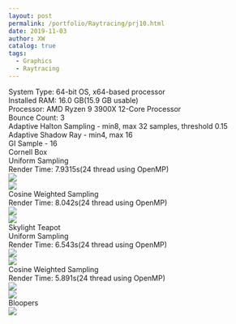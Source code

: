 ```yaml
---
layout: post
permalink: /portfolio/Raytracing/prj10.html
date: 2019-11-03
author: XW
catalog: true
tags:
  - Graphics
  - Raytracing
---
```


<div>System Type: 64-bit OS, x64-based processor</div>
<div>Installed RAM: 16.0 GB(15.9 GB usable)</div>
<div>Processor: AMD Ryzen 9 3900X 12-Core Processor</div>
<div>Bounce Count: 3</div>
<div>Adaptive Halton Sampling - min8, max 32 samples, threshold 0.15</div>
<div>Adaptive Shadow Ray - min4, max 16</div>
<div>GI Sample - 16</div>
<div>Cornell Box</div>
<div>Uniform Sampling</div>
<div>Render Time: 7.9315s(24 thread using OpenMP)</div>
<div>
    <img src="{{site.url}}/portfolio/Raytracing/prj11_uniform.png" class="post-image" />
<div>
<div>
    <img src="{{site.url}}/portfolio/Raytracing/prj11C_uniform.png" class="post-image" />
<div>
<div>Cosine Weighted Sampling</div>
<div>Render Time: 8.042s(24 thread using OpenMP)</div>
<div>
    <img src="{{site.url}}/portfolio/Raytracing/prj11_cosine.png" class="post-image" />
<div>
<div>
    <img src="{{site.url}}/portfolio/Raytracing/prj11C_cosine.png" class="post-image" />
<div>
<div>Skylight Teapot</div>
<div>Uniform Sampling</div>
<div>Render Time: 6.543s(24 thread using OpenMP)</div>
<div>
    <img src="{{site.url}}/portfolio/Raytracing/test11_uniform.png" class="post-image" />
<div>
<div>
    <img src="{{site.url}}/portfolio/Raytracing/test11C_uniform.png" class="post-image" />
<div>
<div>Cosine Weighted Sampling</div>
<div>Render Time: 5.891s(24 thread using OpenMP)</div>
<div>
    <img src="{{site.url}}/portfolio/Raytracing/test11_cosine.png" class="post-image" />
<div>
<div>
    <img src="{{site.url}}/portfolio/Raytracing/test11C_cosine.png" class="post-image" />
<div>
<div>Bloopers</div>
<div>
    <img src="{{site.url}}/portfolio/Raytracing/prj11_bug1.png" class="post-image" />
<div>